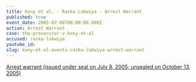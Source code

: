 ```yaml
---
title: Kony et al. - Raska Lukwiya - Arrest Warrant
published: true
event_date: 2005-07-08T00:00:00.000Z
action: Arrest Warrant
case: the-prosecutor-v-kony-et-al
accused: raska-lukwiya
youtube_id:
slug: kony-et-al-events-raska-lukwiya-arrest-warrant
---
```



[Arrest warrant (issued under seal on July 8, 2005; unsealed on October 13, 2005)](http://www.icc-cpi.int/iccdocs/doc/doc97193.pdf)
